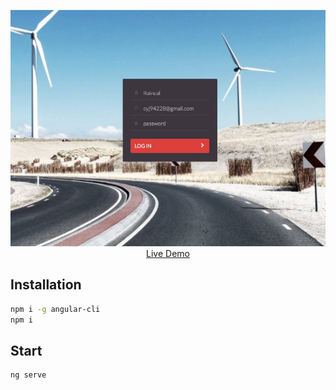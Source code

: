 <p align="center">
  <a href="http://sign-up.raincal.top">
    <img src="./001-sign-up.jpg" />
    <br />
    Live Demo
  </a>
</p>

## Installation
```bash
npm i -g angular-cli
npm i
```

## Start
```bash
ng serve
```
